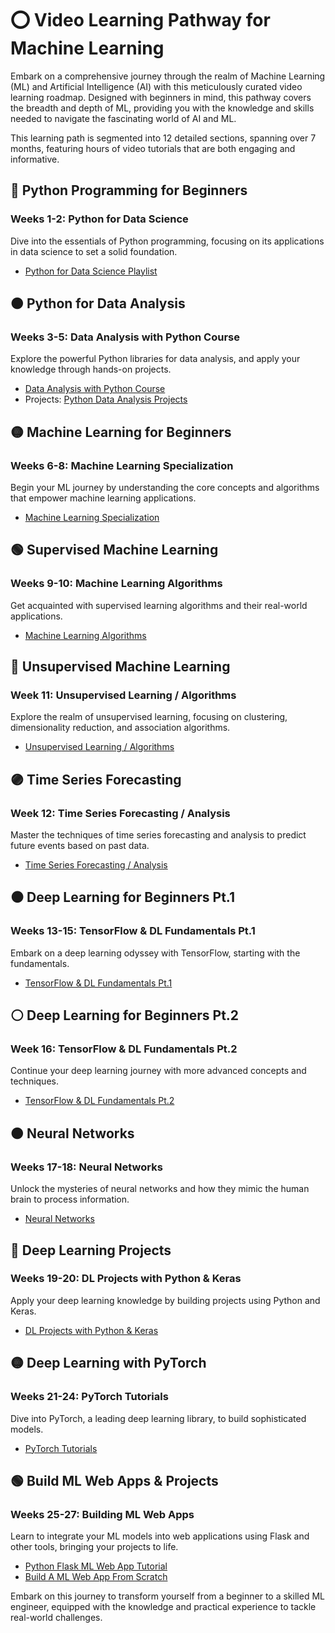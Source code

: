 # ⭕️ Video Learning Pathway for Machine Learning

Embark on a comprehensive journey through the realm of Machine Learning (ML) and Artificial Intelligence (AI) with this meticulously curated video learning roadmap. Designed with beginners in mind, this pathway covers the breadth and depth of ML, providing you with the knowledge and skills needed to navigate the fascinating world of AI and ML.

This learning path is segmented into 12 detailed sections, spanning over 7 months, featuring hours of video tutorials that are both engaging and informative.

## 🔴 Python Programming for Beginners
### Weeks 1-2: Python for Data Science
Dive into the essentials of Python programming, focusing on its applications in data science to set a solid foundation.
- [Python for Data Science Playlist](https://www.youtube.com/playlist?list=PLgNJO2hghbmgISKP3sZeTMRR1lgPLYjGr)

## 🟠 Python for Data Analysis
### Weeks 3-5: Data Analysis with Python Course
Explore the powerful Python libraries for data analysis, and apply your knowledge through hands-on projects.
- [Data Analysis with Python Course](https://www.youtube.com/playlist?list=PLWKjhJtqVAblvI1i46ScbKV2jH1gdL7VQ)
- Projects: [Python Data Analysis Projects](https://www.youtube.com/watch?v=WRu9qWww9_g)

## 🟡 Machine Learning for Beginners
### Weeks 6-8: Machine Learning Specialization
Begin your ML journey by understanding the core concepts and algorithms that empower machine learning applications.
- [Machine Learning Specialization](https://www.youtube.com/playlist?list=PLkDaE6sCZn6FNC6YRfRQc_FbeQrF8BwGI)

## 🟢 Supervised Machine Learning
### Weeks 9-10: Machine Learning Algorithms
Get acquainted with supervised learning algorithms and their real-world applications.
- [Machine Learning Algorithms](https://www.youtube.com/playlist?list=PLEiEAq2VkUULNa6MHQAZSOBxzB6HHFXj4)

## 🔵 Unsupervised Machine Learning
### Week 11: Unsupervised Learning / Algorithms
Explore the realm of unsupervised learning, focusing on clustering, dimensionality reduction, and association algorithms.
- [Unsupervised Learning / Algorithms](https://www.youtube.com/watch?v=D6gtZrsYi6c)

## 🟣 Time Series Forecasting
### Week 12: Time Series Forecasting / Analysis
Master the techniques of time series forecasting and analysis to predict future events based on past data.
- [Time Series Forecasting / Analysis](https://www.youtube.com/watch?v=Ib4sLduEhTs)

## ⚫️ Deep Learning for Beginners Pt.1
### Weeks 13-15: TensorFlow & DL Fundamentals Pt.1
Embark on a deep learning odyssey with TensorFlow, starting with the fundamentals.
- [TensorFlow & DL Fundamentals Pt.1](https://www.youtube.com/watch?v=tpCFfeUEGs8)

## ⚪️ Deep Learning for Beginners Pt.2
### Week 16: TensorFlow & DL Fundamentals Pt.2
Continue your deep learning journey with more advanced concepts and techniques.
- [TensorFlow & DL Fundamentals Pt.2](https://www.youtube.com/watch?app=desktop&v=ZUKz4125WNI&list=PL6vjgQ2-qJFfU2vF6-lG9DlSa4tROkzt9&index=2)

## 🟤 Neural Networks
### Weeks 17-18: Neural Networks
Unlock the mysteries of neural networks and how they mimic the human brain to process information.
- [Neural Networks](https://www.youtube.com/watch?v=KiW-W4v0nBo)

## 🔴 Deep Learning Projects
### Weeks 19-20: DL Projects with Python & Keras
Apply your deep learning knowledge by building projects using Python and Keras.
- [DL Projects with Python & Keras](https://www.youtube.com/playlist?list=PLgNJO2hghbmiXg5d4X8DURJP9yv9pgjIu)

## 🟡 Deep Learning with PyTorch
### Weeks 21-24: PyTorch Tutorials
Dive into PyTorch, a leading deep learning library, to build sophisticated models.
- [PyTorch Tutorials](https://www.youtube.com/playlist?list=PLqnslRFeH2UrcDBWF5mfPGpqQDSta6VK4)

## 🟢 Build ML Web Apps & Projects
### Weeks 25-27: Building ML Web Apps
Learn to integrate your ML models into web applications using Flask and other tools, bringing your projects to life.
- [Python Flask ML Web App Tutorial](https://www.youtube.com/watch?app=desktop&v=qNF1HqBvpGE)
- [Build A ML Web App From Scratch](https://www.youtube.com/watch?app=desktop&v=xl0N7tHiwlw)

Embark on this journey to transform yourself from a beginner to a skilled ML engineer, equipped with the knowledge and practical experience to tackle real-world challenges.
